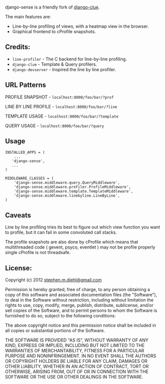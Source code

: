 django-sense is a friendly fork of [django-clue](https://github.com/garethr/django-clue/).

The main features are:

* Line-by-line profiling of views, with a heatmap view in the
  browser.
* Graphical frontend to cProfile snapshots. 

Credits:
--------

* `line-profiler` - The C backend for line-by-line profiling.
* `django-clue` - Template & Query profilers.
* `django-devserver` - Inspired the line by line profiler.

URL Patterns
------------

PROFILE SNAPSHOT - `localhost:8000/foo/bar/?prof`

LINE BY LINE PROFILE - `localhost:8000/foo/bar/?line`

TEMPLATE USAGE - `localhost:8000/foo/bar/?template`

QUERY USAGE - `localhost:8000/foo/bar/?query`

Usage
-----

    INSTALLED_APPS = (
        ...
       'django-sense',
       ...
    )

    MIDDLEWARE_CLASSES = (
        'django-sense.middleware.query.QueryMiddleware',
        'django-sense.middleware.profiler.ProfileMiddleware',
        'django-sense.middleware.template.TemplateMiddleware',
        'django-sense.middleware.linebyline.LineByLine',
    )

Caveats
------------

Line by line profiling tries its best to figure out which view
function you want to profile, but it can fail in some convoluted
call stacks. 

The profile snapshots are also done by cProfile which means that
multithreaded code ( gevent, psyco, eventlet ) may not be profile
properly single cProfile is not threadsafe.

License:
--------

Copyright (c) 2012 <stephen.m.diehl@gmail.com>

Permission is hereby granted, free of charge, to any person obtaining a copy of this software and associated documentation files (the "Software"), to deal in the Software without restriction, including without limitation the rights to use, copy, modify, merge, publish, distribute, sublicense, and/or sell copies of the Software, and to permit persons to whom the Software is furnished to do so, subject to the following conditions:

The above copyright notice and this permission notice shall be included in all copies or substantial portions of the Software.

THE SOFTWARE IS PROVIDED "AS IS", WITHOUT WARRANTY OF ANY KIND, EXPRESS OR IMPLIED, INCLUDING BUT NOT LIMITED TO THE WARRANTIES OF MERCHANTABILITY, FITNESS FOR A PARTICULAR PURPOSE AND NONINFRINGEMENT. IN NO EVENT SHALL THE AUTHORS OR COPYRIGHT HOLDERS BE LIABLE FOR ANY CLAIM, DAMAGES OR OTHER LIABILITY, WHETHER IN AN ACTION OF CONTRACT, TORT OR OTHERWISE, ARISING FROM, OUT OF OR IN CONNECTION WITH THE SOFTWARE OR THE USE OR OTHER DEALINGS IN THE SOFTWARE.
